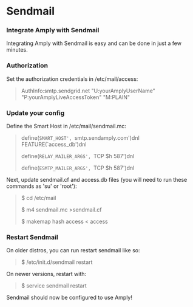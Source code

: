 # Sendmail

### Integrate Amply with Sendmail

Integrating Amply with Sendmail is easy and can be done in just a few minutes.


### Authorization

Set the authorization credentials in /etc/mail/access:

> AuthInfo:smtp.sendgrid.net "U:yourAmplyUserName" "P:yourAmplyLiveAccessToken" "M:PLAIN"


### Update your config

Define the Smart Host in /etc/mail/sendmail.mc:

> define(`SMART_HOST', `smtp.sendamply.com')dnl
> FEATURE(`access_db')dnl
> 
> define(`RELAY_MAILER_ARGS', `TCP $h 587')dnl
> 
> define(`ESMTP_MAILER_ARGS', `TCP $h 587')dnl

Next, update sendmail.cf and access.db files (you will need to run these commands as 'su' or 'root'):

> $ cd /etc/mail
> 
> $ m4 sendmail.mc >sendmail.cf
> 
> $ makemap hash access < access


### Restart Sendmail

On older distros, you can run restart sendmail like so:

> $ /etc/init.d/sendmail restart

On newer versions, restart with:

> $ service sendmail restart

Sendmail should now be configured to use Amply!



